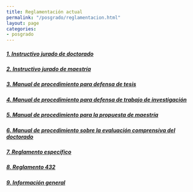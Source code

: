 ```yaml
---
title: Reglamentación actual
permalink: "/posgrado/reglamentacion.html"
layout: page
categories:
- posgrado
---
```



##### [1. Instructivo jurado de doctorado](https://drive.google.com/file/d/0B6uM1aBlvxWrQVVORk5MakQ4X2R3WDlFWFRCa0k3bzA4U19V/view)
##### [2. Instructivo jurado de maestría](https://drive.google.com/file/d/0B6uM1aBlvxWrRWJINnRxVVBaenZoUGU0dmx3Y29BczRKTDE0/view)
##### [3. Manual de procedimiento para defensa de tesis](https://drive.google.com/file/d/0B6uM1aBlvxWranIyNGNiaXNuakpxVXNiWDZmZzVfVkJXNi0w/view)
##### [4. Manual de procedimiento para defensa de trabajo de investigación](https://drive.google.com/file/d/0B6uM1aBlvxWrSFROaDRMdERHSERNZEF4dVpyaXNUSEI2Nmo4/view)
##### [5. Manual de procedimiento para la propuesta de maestría](https://drive.google.com/file/d/0B6uM1aBlvxWrVmE4ZW1ZT3NPd3pKYmVNYkM0bWhySnZaSFRJ/view)
##### [6. Manual de procedimiento sobre la evaluación comprensiva del doctorado](https://drive.google.com/file/d/0B6uM1aBlvxWrZzAtbU0zcTFlZXp0TThkUGRIZHBnSFhwSy0w/view)
##### [7. Reglamento específico](https://drive.google.com/file/d/1HJQdFjVFSTJ3EWH1N-SQJKk0wPtclH5C/view?usp=sharing)
##### [8. Reglamento 432](https://drive.google.com/file/d/0B6uM1aBlvxWrVnVjakVpNkxEVGFGMUVwanlRQ2p5aDFmdDEw/view)
##### [9. Información general](https://sites.google.com/a/fisica.udea.edu.co/posgrado/)
